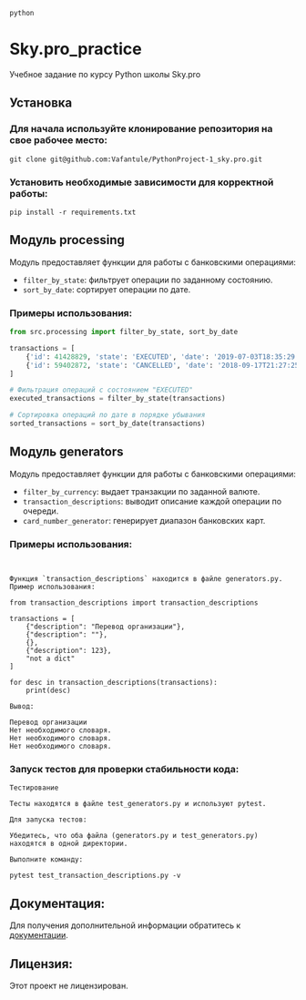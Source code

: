 ``` shell
python
```

# Sky.pro_practice

Учебное задание по курсу Python школы Sky.pro

## Установка

### Для начала используйте клонирование репозитория на свое рабочее место:
```
git clone git@github.com:Vafantule/PythonProject-1_sky.pro.git
```

### Установить необходимые зависимости для корректной работы:
```
pip install -r requirements.txt
```




## Модуль processing

Модуль предоставляет функции для работы с банковскими операциями:

- `filter_by_state`: фильтрует операции по заданному состоянию.
- `sort_by_date`: сортирует операции по дате.

### Примеры использования:

```python
from src.processing import filter_by_state, sort_by_date

transactions = [
    {'id': 41428829, 'state': 'EXECUTED', 'date': '2019-07-03T18:35:29.512364'},
    {'id': 59402872, 'state': 'CANCELLED', 'date': '2018-09-17T21:27:25.241241'}
]

# Фильтрация операций с состоянием "EXECUTED"
executed_transactions = filter_by_state(transactions)

# Сортировка операций по дате в порядке убывания
sorted_transactions = sort_by_date(transactions)
```
## Модуль generators

Модуль предоставляет функции для работы с банковскими операциями:

- `filter_by_currency`: выдает транзакции по заданной валюте.
- `transaction_descriptions`: выводит описание каждой операции по очереди.
- `card_number_generator`: генерирует диапазон банковских карт.

### Примеры использования:

```aiignore


Функция `transaction_descriptions` находится в файле generators.py. Пример использования:

from transaction_descriptions import transaction_descriptions

transactions = [
    {"description": "Перевод организации"},
    {"description": ""},
    {},
    {"description": 123},
    "not a dict"
]

for desc in transaction_descriptions(transactions):
    print(desc)

Вывод:

Перевод организации
Нет необходимого словаря.
Нет необходимого словаря.
Нет необходимого словаря.
```

### Запуск тестов для проверки стабильности кода:
```
Тестирование

Тесты находятся в файле test_generators.py и используют pytest.

Для запуска тестов:

Убедитесь, что оба файла (generators.py и test_generators.py) находятся в одной директории.

Выполните команду:

pytest test_transaction_descriptions.py -v
```

## Документация:

Для получения дополнительной информации обратитесь к [документации](README.md).

## Лицензия:

Этот проект не лицензирован.
